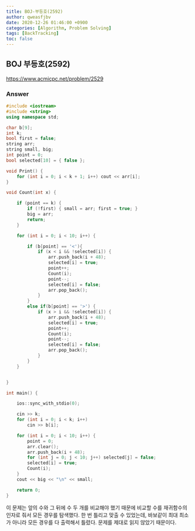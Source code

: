 ```yaml
---
title: BOJ-부등호(2592)
author: qweasfjbv
date: 2020-12-26 01:46:00 +0900
categories: [Algorithm, Problem Solving]
tags: [BackTracking]
toc: false
---
```


## BOJ 부등호(2592)

<https://www.acmicpc.net/problem/2529>

### Answer

```cpp
#include <iostream>
#include <string>
using namespace std;

char b[9];
int k;
bool first = false;
string arr;
string small, big;
int point = 0;
bool selected[10] = { false };

void Print() {
	for (int i = 0; i < k + 1; i++) cout << arr[i];
}

void Count(int x) {

	if (point == k) {
		if (!first) { small = arr; first = true; }
		big = arr;
		return;
	}

	for (int i = 0; i < 10; i++) {

		if (b[point] == '<'){
			if (x < i && !selected[i]) {
				arr.push_back(i + 48);
				selected[i] = true;
				point++;
				Count(i);
				point--;
				selected[i] = false;
				arr.pop_back();
			}
		}
		else if(b[point] == '>') {
			if (x > i && !selected[i]) {
				arr.push_back(i + 48);
				selected[i] = true;
				point++;
				Count(i);
				point--;
				selected[i] = false;
				arr.pop_back();
			}
		}
	}


}

int main() {

	ios::sync_with_stdio(0);

	cin >> k;
	for (int i = 0; i < k; i++)
		cin >> b[i];

	for (int i = 0; i < 10; i++) {
		point = 0;
		arr.clear();
		arr.push_back(i + 48);
		for (int j = 0; j < 10; j++) selected[j] = false;
		selected[i] = true;
		Count(i);
	}
	cout << big << "\n" << small;

	return 0;
}
```

이 문제는 앞의 수와 그 뒤에 수 두 개를 비교해야 했기 때문에 비교할 수를 재귀함수의 인자로 줘서 모든 경우를 탐색했다.
한 번 틀리고 맞출 수 있었는데, 바보같이 최대 최소가 아니라 모든 경우를 다 출력해서 틀렸다. 문제를 제대로 읽지 않았기 때문이다.